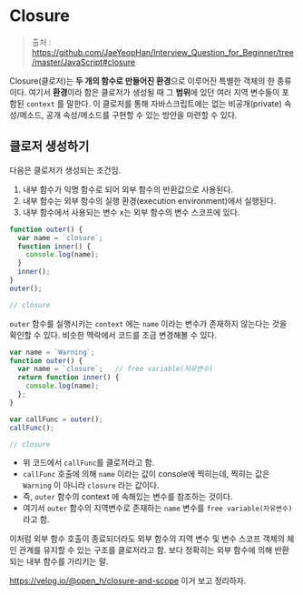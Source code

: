 # Closure

> 출처 : https://github.com/JaeYeopHan/Interview_Question_for_Beginner/tree/master/JavaScript#closure

Closure(클로저)는 **두 개의 함수로 만들어진 환경**으로 이루어진 특별한 객체의 한 종류이다. 여기서 **환경**이라 함은 클로저가 생성될 때 그 **범위**에 있던 여러 지역 변수들이 포함된 `context` 를 말한다. 이 클로저를 통해 자바스크립트에는 없는 비공개(private) 속성/메소드, 공개 속성/메소드를 구현할 수 있는 방안을 마련할 수 있다.

## 클로저 생성하기

다음은 클로저가 생성되는 조건임.

1. 내부 함수가 익명 함수로 되어 외부 함수의 반환값으로 사용된다.
2. 내부 함수는 외부 함수의 실행 환경(execution environment)에서 실행된다.
3. 내부 함수에서 사용되는 변수 x는 외부 함수의 변수 스코프에 있다.

```javascript
function outer() {
  var name = `closure`;
  function inner() {
    console.log(name);
  }
  inner();
}
outer();

// closure
```

`outer` 함수를 실행시키는 `context` 에는 `name` 이라는 변수가 존재하지 않는다는 것을 확인할 수 있다. 비슷한 맥락에서 코드를 조금 변경해볼 수 있다.

```javascript
var name = `Warning`;
function outer() {
  var name = `closure`;   // free variable(자유변수)
  return function inner() {
    console.log(name);
  };
}

var callFunc = outer();
callFunc();

// closure
```

- 위 코드에서 `callFunc`를 클로저라고 함.
-  `callFunc` 호출에 의해 `name` 이라는 값이 console에 찍히는데, 찍히는 값은 `Warning` 이 아니라 `closure` 라는 값이다. 
- 즉, `outer` 함수의 context 에 속해있는 변수를 참조하는 것이다. 
- 여기서 `outer` 함수의 지역변수로 존재하는 `name` 변수를 `free variable(자유변수)` 라고 함.

이처럼 외부 함수 호출이 종료되더라도 외부 함수의 지역 변수 및 변수 스코프 객체의 체인 관계를 유지할 수 있는 구조를 클로저라고 함. 보다 정확히는 외부 함수에 의해 반환되는 내부 함수를 가리키는 말.





https://velog.io/@open_h/closure-and-scope 이거 보고 정리하자.